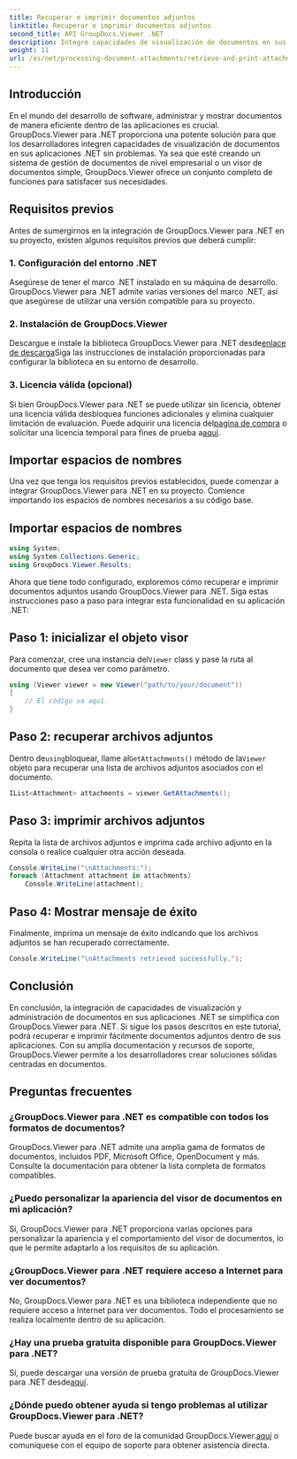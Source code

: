 ```yaml
---
title: Recuperar e imprimir documentos adjuntos
linktitle: Recuperar e imprimir documentos adjuntos
second_title: API GroupDocs.Viewer .NET
description: Integre capacidades de visualización de documentos en sus aplicaciones .NET sin problemas con GroupDocs.Viewer para .NET. Recupere e imprima documentos adjuntos sin esfuerzo.
weight: 11
url: /es/net/processing-document-attachments/retrieve-and-print-attachments/
---
```

## Introducción
En el mundo del desarrollo de software, administrar y mostrar documentos de manera eficiente dentro de las aplicaciones es crucial. GroupDocs.Viewer para .NET proporciona una potente solución para que los desarrolladores integren capacidades de visualización de documentos en sus aplicaciones .NET sin problemas. Ya sea que esté creando un sistema de gestión de documentos de nivel empresarial o un visor de documentos simple, GroupDocs.Viewer ofrece un conjunto completo de funciones para satisfacer sus necesidades.
## Requisitos previos
Antes de sumergirnos en la integración de GroupDocs.Viewer para .NET en su proyecto, existen algunos requisitos previos que deberá cumplir:
### 1. Configuración del entorno .NET
Asegúrese de tener el marco .NET instalado en su máquina de desarrollo. GroupDocs.Viewer para .NET admite varias versiones del marco .NET, así que asegúrese de utilizar una versión compatible para su proyecto.
### 2. Instalación de GroupDocs.Viewer
 Descargue e instale la biblioteca GroupDocs.Viewer para .NET desde[enlace de descarga](https://releases.groupdocs.com/viewer/net/)Siga las instrucciones de instalación proporcionadas para configurar la biblioteca en su entorno de desarrollo.
### 3. Licencia válida (opcional)
 Si bien GroupDocs.Viewer para .NET se puede utilizar sin licencia, obtener una licencia válida desbloquea funciones adicionales y elimina cualquier limitación de evaluación. Puede adquirir una licencia del[pagina de compra](https://purchase.groupdocs.com/buy) o solicitar una licencia temporal para fines de prueba a[aquí](https://purchase.groupdocs.com/temporary-license/).

## Importar espacios de nombres
Una vez que tenga los requisitos previos establecidos, puede comenzar a integrar GroupDocs.Viewer para .NET en su proyecto. Comience importando los espacios de nombres necesarios a su código base.
## Importar espacios de nombres
```csharp
using System;
using System.Collections.Generic;
using GroupDocs.Viewer.Results;
```

Ahora que tiene todo configurado, exploremos cómo recuperar e imprimir documentos adjuntos usando GroupDocs.Viewer para .NET. Siga estas instrucciones paso a paso para integrar esta funcionalidad en su aplicación .NET:
## Paso 1: inicializar el objeto visor
 Para comenzar, cree una instancia del`Viewer` class y pase la ruta al documento que desea ver como parámetro.
```csharp
using (Viewer viewer = new Viewer("path/to/your/document"))
{
    // El código va aquí.
}
```
## Paso 2: recuperar archivos adjuntos
 Dentro de`using`bloquear, llame al`GetAttachments()` método de la`Viewer` objeto para recuperar una lista de archivos adjuntos asociados con el documento.
```csharp
IList<Attachment> attachments = viewer.GetAttachments();
```
## Paso 3: imprimir archivos adjuntos
Repita la lista de archivos adjuntos e imprima cada archivo adjunto en la consola o realice cualquier otra acción deseada.
```csharp
Console.WriteLine("\nAttachments:");
foreach (Attachment attachment in attachments)
    Console.WriteLine(attachment);
```
## Paso 4: Mostrar mensaje de éxito
Finalmente, imprima un mensaje de éxito indicando que los archivos adjuntos se han recuperado correctamente.
```csharp
Console.WriteLine("\nAttachments retrieved successfully.");
```

## Conclusión
En conclusión, la integración de capacidades de visualización y administración de documentos en sus aplicaciones .NET se simplifica con GroupDocs.Viewer para .NET. Si sigue los pasos descritos en este tutorial, podrá recuperar e imprimir fácilmente documentos adjuntos dentro de sus aplicaciones. Con su amplia documentación y recursos de soporte, GroupDocs.Viewer permite a los desarrolladores crear soluciones sólidas centradas en documentos.
## Preguntas frecuentes
### ¿GroupDocs.Viewer para .NET es compatible con todos los formatos de documentos?
GroupDocs.Viewer para .NET admite una amplia gama de formatos de documentos, incluidos PDF, Microsoft Office, OpenDocument y más. Consulte la documentación para obtener la lista completa de formatos compatibles.
### ¿Puedo personalizar la apariencia del visor de documentos en mi aplicación?
Sí, GroupDocs.Viewer para .NET proporciona varias opciones para personalizar la apariencia y el comportamiento del visor de documentos, lo que le permite adaptarlo a los requisitos de su aplicación.
### ¿GroupDocs.Viewer para .NET requiere acceso a Internet para ver documentos?
No, GroupDocs.Viewer para .NET es una biblioteca independiente que no requiere acceso a Internet para ver documentos. Todo el procesamiento se realiza localmente dentro de su aplicación.
### ¿Hay una prueba gratuita disponible para GroupDocs.Viewer para .NET?
 Sí, puede descargar una versión de prueba gratuita de GroupDocs.Viewer para .NET desde[aquí](https://releases.groupdocs.com/).
### ¿Dónde puedo obtener ayuda si tengo problemas al utilizar GroupDocs.Viewer para .NET?
 Puede buscar ayuda en el foro de la comunidad GroupDocs.Viewer.[aquí](https://forum.groupdocs.com/c/viewer/9) o comuníquese con el equipo de soporte para obtener asistencia directa.